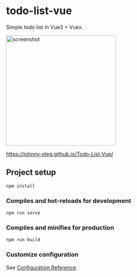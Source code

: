 # todo-list-vue

Simple todo list in Vue3 + Vuex. 

<img src="https://i.imgur.com/Ai5p5Nt.png)" alt="screenshot" width="300"/>

https://johnny-oleg.github.io/Todo-List-Vue/

## Project setup
```
npm install
```

### Compiles and hot-reloads for development
```
npm run serve
```

### Compiles and minifies for production
```
npm run build
```

### Customize configuration
See [Configuration Reference](https://cli.vuejs.org/config/).
